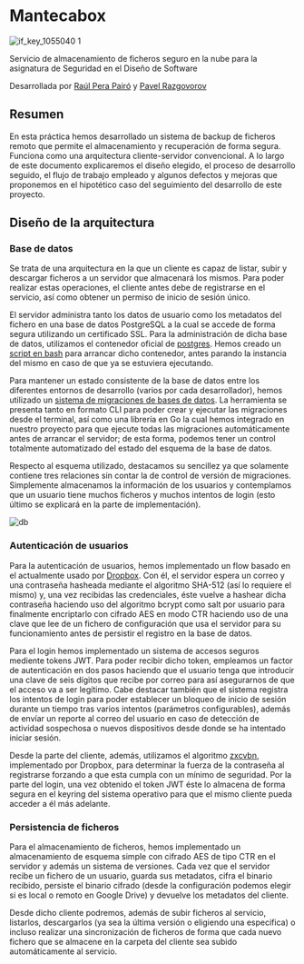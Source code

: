 # Mantecabox
![if_key_1055040 1](https://user-images.githubusercontent.com/9091619/40943992-6cf2cb0c-6853-11e8-8116-c5405bc97486.png)

Servicio de almacenamiento de ficheros seguro en la nube para la asignatura de Seguridad en el Diseño de Software

Desarrollada por [Raúl Pera Pairó](github.com/rpairo) y [Pavel Razgovorov](github.com/paveltrufi)

## Resumen
En esta práctica hemos desarrollado un sistema de backup de ficheros remoto que permite el almacenamiento y recuperación de forma segura. Funciona como una arquitectura cliente-servidor convencional. A lo largo de este documento explicaremos el diseño elegido, el proceso de desarrollo seguido, el flujo de trabajo empleado y algunos defectos y mejoras que proponemos en el hipotético caso del seguimiento del desarrollo de este proyecto.

## Diseño de la arquitectura
### Base de datos
Se trata de una arquitectura en la que un cliente es capaz de listar, subir y descargar ficheros a un servidor que almacenará los mismos. Para poder realizar estas operaciones, el cliente antes debe de registrarse en el servicio, así como obtener un permiso de inicio de sesión único.

El servidor administra tanto los datos de usuario como los metadatos del fichero en una base de datos PostgreSQL a la cual se accede de forma segura utilizando un certificado SSL. Para la administración de dicha base de datos, utilizamos el contenedor oficial de [postgres](https://hub.docker.com/_/postgres/). Hemos creado un [script en bash](https://github.com/paveltrufi/mantecabox/blob/master/init-docker-postgres-db.sh) para arrancar dicho contenedor, antes parando la instancia del mismo en caso de que ya se estuviera ejecutando.

Para mantener un estado consistente de la base de datos entre los diferentes entornos de desarrollo (varios por cada desarrollador), hemos utilizado un [sistema de migraciones de bases de datos](https://github.com/golang-migrate/migrate). La herramienta se presenta tanto en formato CLI para poder crear y ejecutar las migraciones desde el terminal, así como una librería en Go la cual hemos integrado en nuestro proyecto para que ejecute todas las migraciones automáticamente antes de arrancar el servidor; de esta forma, podemos tener un control totalmente automatizado del estado del esquema de la base de datos.

Respecto al esquema utilizado, destacamos su sencillez ya que solamente contiene tres relaciones sin contar la de control de versión de migraciones. Simplemente almacenamos la información de los usuarios y contemplamos que un usuario tiene muchos ficheros y muchos intentos de login (esto último se explicará en la parte de implementación).

![db](https://user-images.githubusercontent.com/9091619/40944723-1f321d7a-6856-11e8-9fc8-5ad879860719.png)

### Autenticación de usuarios
Para la autenticación de usuarios, hemos implementado un flow basado en el actualmente usado por [Dropbox](https://blogs.dropbox.com/tech/2016/09/how-dropbox-securely-stores-your-passwords/). Con él, el servidor espera un correo y una contraseña hasheada mediante el algoritmo SHA-512 (así lo requiere el mismo) y, una vez recibidas las credenciales, éste vuelve a hashear dicha contraseña haciendo uso del algoritmo bcrypt como salt por usuario para finalmente encriptarlo con cifrado AES en modo CTR haciendo uso de una clave que lee de un fichero de configuración que usa el servidor para su funcionamiento antes de persistir el registro en la base de datos.

Para el login hemos implementado un sistema de accesos seguros mediente tokens JWT. Para poder recibir dicho token, empleamos un factor de autenticación en dos pasos haciendo que el usuario tenga que introducir una clave de seis dígitos que recibe por correo para así asegurarnos de que el acceso va a ser legítimo. Cabe destacar también que el sistema registra los intentos de login para poder establecer un bloqueo de inicio de sesión durante un tiempo tras varios intentos (parámetros configurables), además de envíar un reporte al correo del usuario en caso de detección de actividad sospechosa o nuevos dispositivos desde donde se ha intentado iniciar sesión.

Desde la parte del cliente, además, utilizamos el algoritmo [zxcvbn](https://github.com/nbutton23/zxcvbn-go), implementado por Dropbox, para determinar la fuerza de la contraseña al registrarse forzando a que esta cumpla con un mínimo de seguridad. Por la parte del login, una vez obtenido el token JWT éste lo almacena de forma segura en el keyring del sistema operativo para que el mismo cliente pueda acceder a él más adelante.

### Persistencia de ficheros
Para el almacenamiento de ficheros, hemos implementado un almacenamiento de esquema simple con cifrado AES de tipo CTR en el servidor y además un sistema de versiones. Cada vez que el servidor recibe un fichero de un usuario, guarda sus metadatos, cifra el binario recibido, persiste el binario cifrado (desde la configuración podemos elegir si es local o remoto en Google Drive) y devuelve los metadatos del cliente.

Desde dicho cliente podremos, además de subir ficheros al servicio, listarlos, descargarlos (ya sea la última versión o eligiendo una especifica) o incluso realizar una sincronización de ficheros de forma que cada nuevo fichero que se almacene en la carpeta del cliente sea subido automáticamente al servicio.
